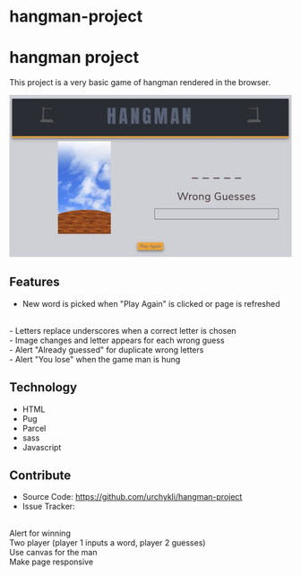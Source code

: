 # hangman-project

# hangman project

This project is a very basic game of hangman rendered in the browser.

![hangman game](/images/gameImage.jpg)

## Features

- New word is picked when "Play Again" is clicked or page is refreshed
<br>
- Letters replace underscores when a correct letter is chosen
<br>
- Image changes and letter appears for each wrong guess
<br>
- Alert "Already guessed" for duplicate wrong letters
<br>
- Alert "You lose" when the game man is hung


## Technology

- HTML
- Pug
- Parcel
- sass
- Javascript



## Contribute

- Source Code: https://github.com/urchykli/hangman-project
- Issue Tracker:
<br>
	Alert for winning
<br>
	Two player (player 1 inputs a word, player 2 guesses)
<br>
	Use canvas for the man
<br>
	Make page responsive



